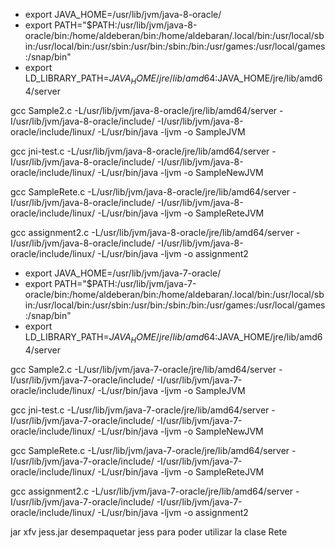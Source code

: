 * export JAVA_HOME=/usr/lib/jvm/java-8-oracle/
* export PATH="$PATH:/usr/lib/jvm/java-8-oracle/bin:/home/aldeberan/bin:/home/aldebaran/.local/bin:/usr/local/sbin:/usr/local/bin:/usr/sbin:/usr/bin:/sbin:/bin:/usr/games:/usr/local/games:/snap/bin"
* export LD_LIBRARY_PATH=$JAVA_HOME/jre/lib/amd64:$JAVA_HOME/jre/lib/amd64/server

gcc Sample2.c -L/usr/lib/jvm/java-8-oracle/jre/lib/amd64/server -I/usr/lib/jvm/java-8-oracle/include/ -I/usr/lib/jvm/java-8-oracle/include/linux/ -L/usr/bin/java -ljvm -o SampleJVM

gcc jni-test.c -L/usr/lib/jvm/java-8-oracle/jre/lib/amd64/server -I/usr/lib/jvm/java-8-oracle/include/ -I/usr/lib/jvm/java-8-oracle/include/linux/ -L/usr/bin/java -ljvm -o SampleNewJVM

gcc SampleRete.c -L/usr/lib/jvm/java-8-oracle/jre/lib/amd64/server -I/usr/lib/jvm/java-8-oracle/include/ -I/usr/lib/jvm/java-8-oracle/include/linux/ -L/usr/bin/java -ljvm -o SampleReteJVM

gcc assignment2.c -L/usr/lib/jvm/java-8-oracle/jre/lib/amd64/server -I/usr/lib/jvm/java-8-oracle/include/ -I/usr/lib/jvm/java-8-oracle/include/linux/ -L/usr/bin/java -ljvm -o assignment2

* export JAVA_HOME=/usr/lib/jvm/java-7-oracle/
* export PATH="$PATH:/usr/lib/jvm/java-7-oracle/bin:/home/aldeberan/bin:/home/aldebaran/.local/bin:/usr/local/sbin:/usr/local/bin:/usr/sbin:/usr/bin:/sbin:/bin:/usr/games:/usr/local/games:/snap/bin"
* export LD_LIBRARY_PATH=$JAVA_HOME/jre/lib/amd64:$JAVA_HOME/jre/lib/amd64/server

gcc Sample2.c -L/usr/lib/jvm/java-7-oracle/jre/lib/amd64/server -I/usr/lib/jvm/java-7-oracle/include/ -I/usr/lib/jvm/java-7-oracle/include/linux/ -L/usr/bin/java -ljvm -o SampleJVM

gcc jni-test.c -L/usr/lib/jvm/java-7-oracle/jre/lib/amd64/server -I/usr/lib/jvm/java-7-oracle/include/ -I/usr/lib/jvm/java-7-oracle/include/linux/ -L/usr/bin/java -ljvm -o SampleNewJVM

gcc SampleRete.c -L/usr/lib/jvm/java-7-oracle/jre/lib/amd64/server -I/usr/lib/jvm/java-7-oracle/include/ -I/usr/lib/jvm/java-7-oracle/include/linux/ -L/usr/bin/java -ljvm -o SampleReteJVM

gcc assignment2.c -L/usr/lib/jvm/java-7-oracle/jre/lib/amd64/server -I/usr/lib/jvm/java-7-oracle/include/ -I/usr/lib/jvm/java-7-oracle/include/linux/ -L/usr/bin/java -ljvm -o assignment2


jar xfv jess.jar desempaquetar jess para poder utilizar la clase Rete
